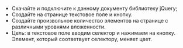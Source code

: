  *  Скачайте и подключите к данному документу библиотеку jQuery;
 *  Создайте на странице текстовое поле и кнопку.
 *  Создайте произвольное количество элементов на странице с различными уровнями вложенности.
 *  Цель: в текстовое поле вводим селектор и нажимаем на кнопку. Элемент, который соответвует селектору, меняет цвет. 
